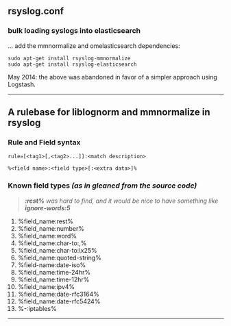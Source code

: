 ## rsyslog.conf

### bulk loading syslogs into elasticsearch

... add the mmnormalize and omelasticsearch dependencies:
```
sudo apt-get install rsyslog-mmnormalize
sudo apt-get install rsyslog-elasticsearch
```
May 2014: the above was abandoned in favor of a simpler approach using Logstash.

***

## A rulebase for liblognorm and mmnormalize in rsyslog

### Rule and Field syntax

```
rule=[<tag1>[,<tag2>...]]:<match description>
```
```
%<field name>:<field type>[:<extra data>]%
```

### Known field types _(as in gleaned from the source code)_

> _**:rest%** was hard to find, and it would be nice to have something like **ignore-words:5**_

1. %field_name:rest%
2. %field_name:number%
3. %field_name:word%
4. %field_name:char-to:,%
5. %field_name:char-to:\x25%
6. %field_name:quoted-string%
7. %field-name:date-iso%
8. %field_name:time-24hr%
9. %field_name:time-12hr%
10. %field_name:ipv4%
11. %field_name:date-rfc3164%
12. %field_name:date-rfc5424%
13. %-:iptables%

***

